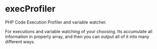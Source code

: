 # execProfiler

PHP Code Execution Profiler and variable watcher.

For executions and variable watching of your choosing.
Its accumulate all information in property array, and then you can output all of it into many different ways.
